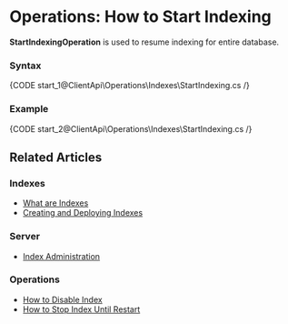 # Operations: How to Start Indexing

**StartIndexingOperation** is used to resume indexing for entire database. 

### Syntax

{CODE start_1@ClientApi\Operations\Indexes\StartIndexing.cs /}

### Example

{CODE start_2@ClientApi\Operations\Indexes\StartIndexing.cs /}

## Related Articles

### Indexes

- [What are Indexes](../../../../indexes/what-are-indexes)
- [Creating and Deploying Indexes](../../../../indexes/creating-and-deploying)

### Server

- [Index Administration](../../../../server/administration/index-administration)

### Operations

- [How to Disable Index](../../../../client-api/operations/maintenance/indexes/disable-index)
- [How to Stop Index Until Restart](../../../../client-api/operations/maintenance/indexes/stop-index)
